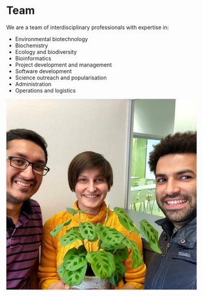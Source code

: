 Team
=

We are a team of interdisciplinary professionals with expertise in:
- Environmental biotechnology
- Biochemistry
- Ecology and biodiversity
- Bioinformatics
- Project development and management
- Software development
- Science outreach and popularisation
- Administration
- Operations and logistics

<img src="/assets/img/team.jpeg">

<div id="teamHolder" markdown="1">

</div>

<div id="team" markdown="1" style="display:none">

<div id="nitin" markdown="1">

Nitin Agrawal |
--- |
Ph. D. in Biochemistry from the Åbo Akademi University, Finland |
Over 7 years of experience in scientific research and project management, and over 4 years of experience in Administration. During research career, worked in multicultural teams and with international experts in their respective fields. Expertise lies in Protein Biochemistry and Drug Discovery. During the administrative career, worked closely with Turku city officials to increase the awareness and visibility of minority sports in Turku. Having worked at various levels of the administrative hierarchy understands the mindset of people working in each section of the company ladder. Works best under pressure and an active problem-solver with a solution-first approach. |

</div>

<div id="ksenja" markdown="1">

Ksenia Zueva |
--- |
Ph.D. candidate in Molecular Biology, University of Turku, Finland |
Applies methods of molecular biology and genetics to biodiversity and species conservation. Special interests are in the fisheries industry, protected areas design, and evaluation, design of management practices that minimize the anthropogenic impact on the environment. Experienced in scientific research, bioinformatics, teaching, and science popularisation, and also have English-Russian entrepreneur experience and hands-on experience in Finnish fish hatcheries. |

</div>

<div id="amahdy" markdown="1">

A.Mahdy AbdelAziz |
--- |
Software Enginner |
More than 12 years experience in the software engineering field, a technical speaker in big conferences around the world, and leads several pieces of training and workshops to professional developers. |

</div>
</div>

<script src="{{ base.url | prepend: site.url }}/assets/js/team.js"></script>